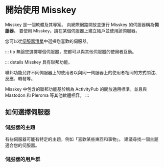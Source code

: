 # 開始使用 Misskey
Misskey 是一個軟體及其專案。
向網際網路開放並運行 Misskey 的伺服器稱為**伺服器**。
要使用 Misskey，請在某個伺服器上建立帳戶並使用該伺服器。

您可以從[伺服器清單](../instances.md)中選擇您喜歡的伺服器。

::: tip
無論您選擇哪個伺服器，您都可以與其他伺服器的使用者互動。

::: details
Misskey 具有聯邦功能。

聯邦功能允許不同伺服器上的使用者以與同一伺服器上的使用者相同的方式關注、反應、轉發等。

Misskey 中包含的聯邦功能基於稱為 ActivityPub 的開放通用標準，並且與 Mastodon 和 Pleroma 等其他軟體相容。
:::

## 如何選擇伺服器
### 伺服器的主題
有些伺服器可能有特定的主題，例如「喜歡某些東西和事物」。
建議尋找一個主題適合您的伺服器。

### 伺服器的用戶群

